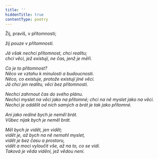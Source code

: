 ```yaml
---
title: ''
hiddenTitle: true
contentType: poetry
---
```


<section>

Žij, pravíš, v přítomnosti;

_žij pouze v přítomnosti._

</section>

<section>

_Já však nechci přítomnost, chci realitu;  
chci věci, jež existují, ne čas, jenž je měří._

</section>

<section>

_Co je to přítomnost?  
Něco ve vztahu k minulosti a budoucnosti.  
Něco, co existuje, protože existují jiné věci.  
Já chci jen realitu, věci bez přítomnosti._

</section>

<section>

_Nechci zahrnout čas do svého plánu.  
Nechci myslet na věci jako na přítomné; chci na ně myslet jako na věci.  
Nechci je oddělit od nich samých a brát je tak jako přítomné._

</section>

<section>

_Ani jako reálné bych je neměl brát.  
Vůbec nijak bych je neměl brát._

</section>

<section>

_Měl bych je vidět, jen vidět;  
vidět je, až bych na ně nemohl myslet,  
vidět je bez času a prostoru,  
vidět a moci vyloučit vše, až na to, co se vidí.  
Taková je věda vidění, jež vědou není._

</section>
